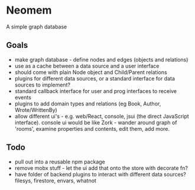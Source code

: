 # Neomem

A simple graph database

## Goals

- make graph database - define nodes and edges (objects and relations)
- use as a cache between a data source and a user interface
- should come with plain Node object and Child/Parent relations
- plugins for different data sources, or a standard interface for data sources to implement?
- standard callback interface for user and prog interfaces to receive events
- plugins to add domain types and relations (eg Book, Author, Wrote/WrittenBy)
- allow different ui's - e.g. web/React, console, jsui (the direct JavaScript interface). console ui would be like Zork - wander around graph of 'rooms', examine properties and contents, edit them, add more.


## Todo

- pull out into a reusable npm package
- remove mobx stuff - let the ui add that onto the store with decorate fn?
- have folder of backend plugins to interact with different data sources? filesys, firestore, envars, whatnot
